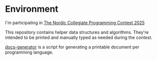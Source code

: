 # Environment

I'm participating in [The Nordic Collegiate Programming Contest 2025](https://nordic.icpc.io/ncpc2025/)

This repository contains helper data structures and algorithms.
They're intended to be printed and manually typed as needed during the contest.

[docs-generator](./docs-generator/) is a script for generating a printable document per programming language.
